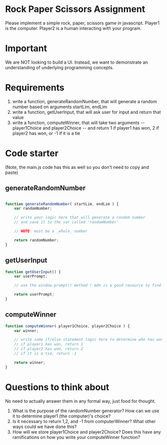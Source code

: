 # Rock Paper Scissors Assignment

Please implement a simple rock, paper, scissors game in javascript. Player1 is the computer. Player2 is a human interacting with your program.

# Important

We are NOT looking to build a UI. Instead, we want to demonstrate an understanding of underlying programming concepts.

# Requirements

1. write a function, generateRandomNumber, that will generate a random number based on arguments startLim, endLim
2. write a function, getUserInput, that will ask user for input and return that value
3. write a function, computeWinner, that will take two arguments -- player1Choice and player2Choice -- and return 1 if player1 has won, 2 if player2 has won, or -1 if it is a tie

# Code starter 

(Note, the main.js code has this as well so you don't need to copy and paste)

## generateRandomNumber
```js

function generateRandomNumber( startLim, endLim ) {
	var randomNumber;

	// write your logic here that will generate a random number
	// and save it to the var called 'randomNumber'

	// NOTE: must be a _whole_ number

	return randomNumber;
}

```

## getUserInput
```js
function getUserInput() {
	var userPrompt;

	// use the window.prompt() method ( mdn is a good resource to find more info on it ) to solicit user input and save it to userPrompt

	return userPrompt;
}
```

## computeWinner
```js
function computeWinner( player1Choice, player2Choice ) {
	var winner;

	// write some if/else statement logic here to determine who has won this game
	// if player1 has won, return 1
	// if player2 has won, return 2
	// if it is a tie, return -1

	return winner;
}
```

# Questions to think about

No need to actually answer them in any formal way, just food for thought.

1. What is the purpose of the randomNumber generator? How can we use it to determine player1 (the computer)'s choice?
2. Is it necessary to return 1,2, and -1 from computerWinner? What other ways could we have done this?
3. How will we store player1Choice and player2Choice? Does this have any ramifications on how you write your computeWinner function?